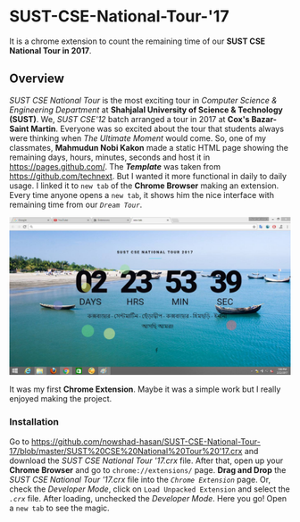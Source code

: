 # SUST-CSE-National-Tour-'17
It is a chrome extension to count the remaining time of our **SUST CSE National Tour in 2017**.

## Overview
_SUST CSE National Tour_ is the most exciting tour in _Computer Science & Engineering Department_ at
**Shahjalal University of Science & Technology (SUST)**. We, _SUST CSE'12_ batch arranged a tour in 2017 at 
**Cox's Bazar-Saint Martin**. Everyone was so excited about the tour that students always were thinking when 
_The Ultimate Moment_ would come. So, one of my classmates, **Mahmudun Nobi Kakon** made a static HTML page showing
the remaining days, hours, minutes, seconds and host it in https://pages.github.com/. The **_Template_** was taken
from https://github.com/technext. But I wanted it more functional in daily to daily usage. I linked it to `new tab` of the 
**Chrome Browser** making an extension. Every time anyone opens a 
`new tab`, it shows him the nice interface with remaining time from our _`Dream Tour`_.

![alt text](https://github.com/nowshad-hasan/SUST-CSE-National-Tour-17/blob/master/screenshots/screenshot_1.jpg)

It was my first **Chrome Extension**. Maybe it was a simple work but I really enjoyed making the project.

### Installation

Go to https://github.com/nowshad-hasan/SUST-CSE-National-Tour-17/blob/master/SUST%20CSE%20National%20Tour%20'17.crx and 
download the _SUST CSE National Tour '17.crx_ file. After that, open up your **Chrome Browser** and go to 
`chrome://extensions/` page. **Drag and Drop** the _SUST CSE National Tour '17.crx_ file into the _`Chrome Extension`_ page. Or,
check the _Developer Mode_, click on `Load Unpacked Extension` and select the _`.crx`_ file. After loading, unchecked
the _Developer Mode_. Here you go! Open a `new tab` to see the magic. 
